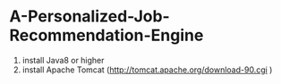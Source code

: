 # A-Personalized-Job-Recommendation-Engine

1. install Java8 or higher
2. install Apache Tomcat (http://tomcat.apache.org/download-90.cgi )
